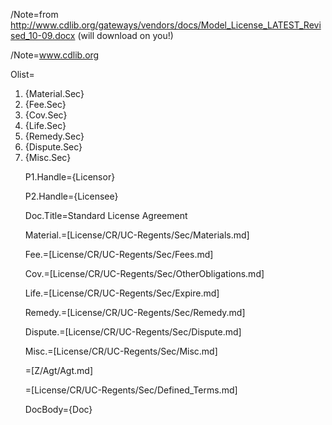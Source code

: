 /Note=from http://www.cdlib.org/gateways/vendors/docs/Model_License_LATEST_Revised_10-09.docx (will download on you!)

/Note=<a href="http://www.cdlib.org">www.cdlib.org</a>

Olist=<ol><li>{Material.Sec}<li>{Fee.Sec}<li>{Cov.Sec}<li>{Life.Sec}<li>{Remedy.Sec}<li>{Dispute.Sec}<li>{Misc.Sec}

P1.Handle={Licensor}

P2.Handle={Licensee}

Doc.Title=Standard License Agreement

Material.=[License/CR/UC-Regents/Sec/Materials.md]

Fee.=[License/CR/UC-Regents/Sec/Fees.md]

Cov.=[License/CR/UC-Regents/Sec/OtherObligations.md]

Life.=[License/CR/UC-Regents/Sec/Expire.md]

Remedy.=[License/CR/UC-Regents/Sec/Remedy.md]

Dispute.=[License/CR/UC-Regents/Sec/Dispute.md]

Misc.=[License/CR/UC-Regents/Sec/Misc.md]

=[Z/Agt/Agt.md]

=[License/CR/UC-Regents/Sec/Defined_Terms.md]

DocBody={Doc}